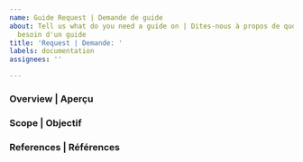 ```yaml
---
name: Guide Request | Demande de guide
about: Tell us what do you need a guide on | Dites-nous à propos de quoi vous avez
  besoin d'un guide
title: 'Request | Demande: '
labels: documentation
assignees: ''

---
```


### Overview | Aperçu

<!-- Describe what this guide would be for and why it's needed | Décrivez à quoi servirait ce guide et pourquoi il est nécessaire -->

### Scope | Objectif

<!-- What would be the scope of the guide | Quel serait l'objectif de ce guide -->

### References | Références

<!-- Reference any related issues, topics, guides, recommendations, external links | Fournissez tout problème, sujets, guides, recommandations, liens externes connexes-->
